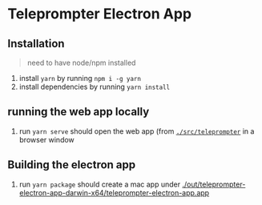 # Teleprompter Electron App

## Installation
> need to have node/npm installed
1. install `yarn` by running `npm i -g yarn`
2. install dependencies by running `yarn install`

## running the web app locally
1. run `yarn serve` should open the web app (from [`./src/teleprompter`](./src/teleprompter) in a browser window

## Building the electron app
1. run `yarn package` should create a mac app under [./out/teleprompter-electron-app-darwin-x64/teleprompter-electron-app.app](./out/teleprompter-electron-app-darwin-x64/teleprompter-electron-app.app)